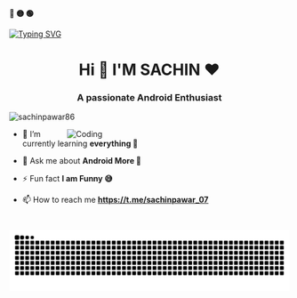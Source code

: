 <p align="left"><b><terminal>🔴 🟡 🟢</terminal></b></p>
<a href="https://git.io/typing-svg"><img src="https://readme-typing-svg.demolab.com?font=Fira+Code&pause=1000&color=CC2020&background=000000&random=false&width=435&lines=HEY+IM+SACHIN+IM+HERE++%F0%9F%A7%90;YES+IM+%7B%F0%9F%98%8A-%F0%9F%91%8B-%F0%9F%98%A9-%F0%9F%98%97-%E2%98%BA-%F0%9F%98%89-%F0%9F%98%AC-%F0%9F%A5%B6-%F0%9F%A7%90%7D" alt="Typing SVG" /></a>
<h1 align="center">  Hi 👋 I'M SACHIN ❤️ </h1>
<h3 align="center">A passionate Android Enthusiast</h3>

<p align="left"> <img src="https://komarev.com/ghpvc/?username=sachinpawar86w&label=Profile%20views&color=0e75b6&style=flat" alt="sachinpawar86" /> </p>
<img align="right" alt="Coding" width="400" src="https://b.top4top.io/p_2835y06rp0.gif">

- 🌱 I’m currently learning **everything 🤣**

- 💬 Ask me about **Android More 🤠**

- ⚡ Fun fact **I am Funny 😅**

- 📫 How to reach me **https://t.me/sachinpawar_07**

###

<br clear="both">

<img src="https://raw.githubusercontent.com/dhanush281/dhanush281/output/snake.svg" alt="Snake animation" />

###
